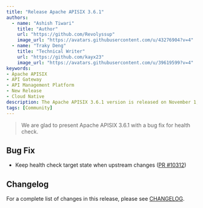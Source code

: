 ```yaml
---
title: "Release Apache APISIX 3.6.1"
authors:
  - name: "Ashish Tiwari"
    title: "Author"
    url: "https://github.com/Revolyssup"
    image_url: "https://avatars.githubusercontent.com/u/43276904?v=4"
  - name: "Traky Deng"
    title: "Technical Writer"
    url: "https://github.com/kayx23"
    image_url: "https://avatars.githubusercontent.com/u/39619599?v=4"
keywords:
- Apache APISIX
- API Gateway
- API Management Platform
- New Release
- Cloud Native
description: The Apache APISIX 3.6.1 version is released on November 1, 2023. This release includes a bug fix for health check.
tags: [Community]
---
```


> We are glad to present Apache APISIX 3.6.1 with a bug fix for health check.

<!--truncate-->

## Bug Fix

- Keep health check target state when upstream changes ([PR #10312](https://github.com/apache/apisix/pull/10312))

## Changelog

For a complete list of changes in this release, please see [CHANGELOG](https://github.com/apache/apisix/blob/master/CHANGELOG.md#361).
